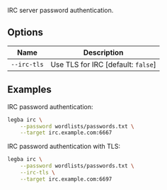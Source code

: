 IRC server password authentication.

## Options

| Name | Description |
| ---- | ----------- |
| `--irc-tls` | Use TLS for IRC [default: `false`] |

## Examples

IRC password authentication:

```sh
legba irc \
    --password wordlists/passwords.txt \
    --target irc.example.com:6667
```

IRC password authentication with TLS:

```sh
legba irc \
    --password wordlists/passwords.txt \
    --irc-tls \
    --target irc.example.com:6697
```

